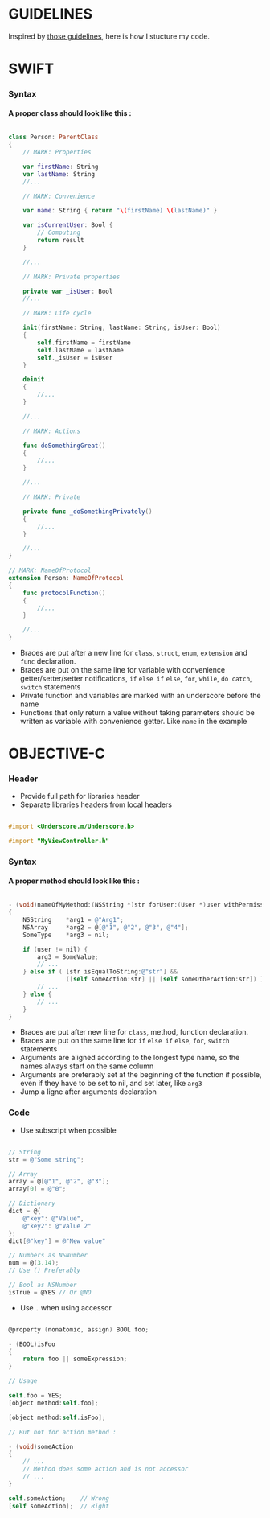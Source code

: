 GUIDELINES
==========

Inspired by [those guidelines](https://github.com/futurice/ios-good-practices), here is how I stucture my code.

SWIFT
=====

### Syntax

#### A proper class should look like this :

```swift

class Person: ParentClass
{
	// MARK: Properties

	var firstName: String
	var lastName: String
	//...

	// MARK: Convenience

	var name: String { return "\(firstName) \(lastName)" }

	var isCurrentUser: Bool {
		// Computing
		return result
	}

	//...

	// MARK: Private properties

	private var _isUser: Bool
	//...

	// MARK: Life cycle

	init(firstName: String, lastName: String, isUser: Bool)
	{
		self.firstName = firstName
		self.lastName = lastName
		self._isUser = isUser
	}

	deinit
	{
		//...
	}

	//...

	// MARK: Actions

	func doSomethingGreat()
	{
		//...
	}

	//...

	// MARK: Private

	private func _doSomethingPrivately()
	{
		//...
	}

	//...
}

// MARK: NameOfProtocol
extension Person: NameOfProtocol
{
	func protocolFunction()
	{
		//...
	}

	//...
}

```

* Braces are put after a new line for `class`, `struct`, `enum`, `extension` and `func` declaration.
* Braces are put on the same line for variable with convenience getter/setter/setter notifications, `if` `else if` `else`, `for`, `while`, `do catch`, `switch` statements
* Private function and variables are marked with an underscore before the name
* Functions that only return a value without taking parameters should be written as variable with convenience getter. Like `name` in the example




OBJECTIVE-C
===========

### Header

* Provide full path for libraries header
* Separate libraries headers from local headers

```objective-c

#import <Underscore.m/Underscore.h>

#import "MyViewController.h"

```

### Syntax

#### A proper method should look like this :

```objective-c

- (void)nameOfMyMethod:(NSString *)str forUser:(User *)user withPermissions:(NSArray *)permissions
{
	NSString	*arg1 = @"Arg1";
	NSArray		*arg2 = @[@"1", @"2", @"3", @"4"];
	SomeType	*arg3 = nil;

	if (user != nil) {
		arg3 = SomeValue;
		// ...
	} else if ( [str isEqualToString:@"str"] &&
				([self someAction:str] || [self someOtherAction:str]) ) {
		// ...
	} else {
		// ...
	}
}

```

* Braces are put after new line for `class`, method, function declaration.
* Braces are put on the same line for `if` `else if` `else`, `for`, `switch` statements
* Arguments are aligned according to the longest type name, so the names always start on the same column
* Arguments are preferably set at the beginning of the function if possible, even if they have to be set to nil, and set later, like `arg3`
* Jump a ligne after arguments declaration

### Code

* Use subscript when possible

```objective-c

// String
str = @"Some string";

// Array
array = @[@"1", @"2", @"3"];
array[0] = @"0";

// Dictionary
dict = @{
	@"key": @"Value",
	@"key2": @"Value 2"
};
dict[@"key"] = @"New value"

// Numbers as NSNumber
num = @(3.14);
// Use () Preferably

// Bool as NSNumber
isTrue = @YES // Or @NO

```

* Use `.` when using accessor

```objective-c

@property (nonatomic, assign) BOOL foo;

- (BOOL)isFoo
{
	return foo || someExpression;
}

// Usage

self.foo = YES;
[object method:self.foo];

[object method:self.isFoo];

// But not for action method :

- (void)someAction
{
	// ...
	// Method does some action and is not accessor
	// ...
}

self.someAction;	// Wrong
[self someAction];	// Right

```






